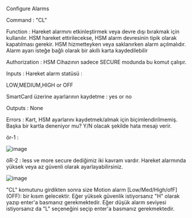 Configure Alarms

Command : "CL"

Function : Hareket alarmını etkinleştirmek veya devre dışı bırakmak için kullanılır. HSM hareket ettirilecekse, HSM alarm devresinin tipik olarak kapatılması gerekir. HSM hizmetteyken veya saklanırken alarm açılmalıdır. Alarm ayarı isteğe bağlı olarak bir akıllı karta kaydedilebilir

Authorization : HSM Cihazının sadece SECURE modunda bu komut çalışır.

Inputs : Hareket alarm statüsü : 

LOW,MEDIUM,HIGH or OFF

SmartCard üzerine ayarlarının kaydetme : yes or no

Outputs : None

Errors : Kart, HSM ayarlarını kaydetmek/almak için biçimlendirilmemiş. Başka bir kartla deneniyor mu? Y/N olacak şekilde hata mesajı verir.

ör-1 : 

![image](https://user-images.githubusercontent.com/77227227/196165705-73575570-c12b-4051-88cc-3c524154b417.png)




öR-2 : less ve more secure dediğimiz iki kavram vardır. Hareket alarmında yüksek veya az güvenli olarak ayarlayabilirsiniz.


![image](https://user-images.githubusercontent.com/77227227/196166595-b164c9f0-ea3d-4075-91d2-8f6a30673e9b.png)

"CL" komutunu girdikten sonra size Motion alarm [Low/Med/High/ofF] (OFF): bir kısım gelecektir. Eğer yüksek güvenlik istiyorsanız "H" olarak yazıp enter'a basmanız gerekmektedir. Eğer düşük alarm seviyesi istiyorsanız da "L" seçeneğini seçip enter'a basmanız gerekmektedir.

